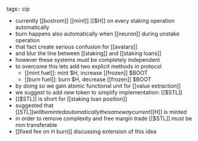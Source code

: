 tags:: cip

- currently [[bostrom]] [[mint]] [[$H]] on every staking operation automatically
- burn happens also automatically when [[neuron]] during unstake operation
- that fact create serious confusion for [[avatars]]
- and blur the line between [[staking]] and [[staking loans]]
- however these systems must be completely independent
- to overcome this lets add two explicit methods in protocol
	- [[mint fuel]]: mint $H, increase [[frozen]] $BOOT
	- [[burn fuel]]: burn $H, decrease [[frozen]] $BOOT
- by doing so we gain atomic functional unit for [[value extraction]]
- we suggest to add new token to simplify implementation: [[$STL]]
- [[$STL]] is short for [[staking loan position]]
- suggested that [[$STL]] will be minted automatically the same way current [[$H]] is minted
- in order to remove complexity and free margin trade [[$STL]] must be non transferable
- [[fixed fee on H burn]] discussing extension of this idea